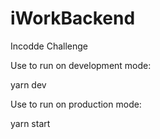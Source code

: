 # iWorkBackend

Incodde Challenge

Use to run on development mode:

yarn dev

Use to run on production mode:

yarn start
